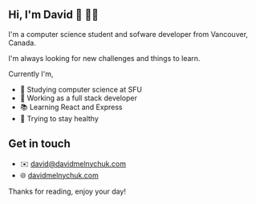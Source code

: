 ## Hi, I'm David :wave: :man_technologist:
I'm a computer science student and sofware developer from Vancouver, Canada.

I'm always looking for new challenges and things to learn. 

Currently I'm,
- :school_satchel: Studying computer science at SFU
- :briefcase: Working as a full stack developer
- :books: Learning React and Express
- :runner: Trying to stay healthy 

## Get in touch
- :envelope: david@davidmelnychuk.com
- :globe_with_meridians: [davidmelnychuk.com](https://davidmelnychuk.com/)

Thanks for reading, enjoy your day!
